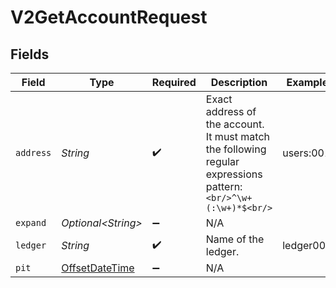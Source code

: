 # V2GetAccountRequest


## Fields

| Field                                                                                                        | Type                                                                                                         | Required                                                                                                     | Description                                                                                                  | Example                                                                                                      |
| ------------------------------------------------------------------------------------------------------------ | ------------------------------------------------------------------------------------------------------------ | ------------------------------------------------------------------------------------------------------------ | ------------------------------------------------------------------------------------------------------------ | ------------------------------------------------------------------------------------------------------------ |
| `address`                                                                                                    | *String*                                                                                                     | :heavy_check_mark:                                                                                           | Exact address of the account. It must match the following regular expressions pattern:<br/>```<br/>^\w+(:\w+)*$<br/>```<br/> | users:001                                                                                                    |
| `expand`                                                                                                     | *Optional\<String>*                                                                                          | :heavy_minus_sign:                                                                                           | N/A                                                                                                          |                                                                                                              |
| `ledger`                                                                                                     | *String*                                                                                                     | :heavy_check_mark:                                                                                           | Name of the ledger.                                                                                          | ledger001                                                                                                    |
| `pit`                                                                                                        | [OffsetDateTime](https://docs.oracle.com/javase/8/docs/api/java/time/OffsetDateTime.html)                    | :heavy_minus_sign:                                                                                           | N/A                                                                                                          |                                                                                                              |